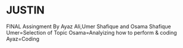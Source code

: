 # JUSTIN
FINAL Assingment By
Ayaz Ali,Umer Shafique and Osama Shafique
Umer=Selection of Topic
Osama=Analyizing how to perform & coding
Ayaz=Coding
